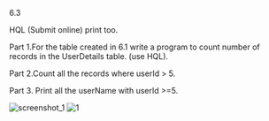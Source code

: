 6.3

HQL (Submit online) print too.

Part 1.For the table created in 6.1 write a program to count number of records in the UserDetails table. (use HQL). 

Part 2.Count all the records where userId > 5. 

Part 3. Print all the userName with userId >=5.

![screenshot_1](https://cloud.githubusercontent.com/assets/16977137/14417261/a6c049ec-ffd0-11e5-9df6-7d848fe4ecc6.png)
![1](https://cloud.githubusercontent.com/assets/16977137/14417260/a6a6f51e-ffd0-11e5-9455-b1d70b3005d3.JPG)















